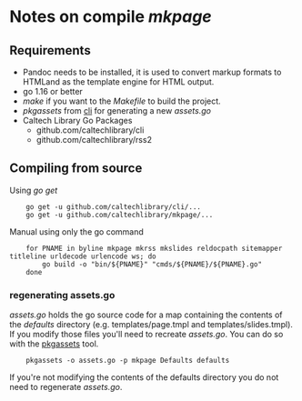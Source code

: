 
Notes on compile _mkpage_
=========================

Requirements
------------

+ Pandoc needs to be installed, it is used to convert markup formats to HTMLand as the template engine for HTML output.
+ go 1.16 or better
+ _make_ if you want to the _Makefile_ to build the project.
+ _pkgassets_ from [cli](https://github.com/caltechlibrary/cli) for generating a new _assets.go_
+ Caltech Library Go Packages
    + github.com/caltechlibrary/cli
    + github.com/caltechlibrary/rss2

Compiling from source
---------------------

Using _go get_

```shell
    go get -u github.com/caltechlibrary/cli/...
    go get -u github.com/caltechlibrary/mkpage/...
```

Manual using only the go command

```shell
    for PNAME in byline mkpage mkrss mkslides reldocpath sitemapper titleline urldecode urlencode ws; do
        go build -o "bin/${PNAME}" "cmds/${PNAME}/${PNAME}.go"
    done
```

### regenerating assets.go

_assets.go_ holds the go source code for a map containing the contents of the _defaults_ directory (e.g.
templates/page.tmpl and templates/slides.tmpl). If you modify those files you'll need to recreate
_assets.go_. You can do so with the [pkgassets](https://github.com/caltechlibrary/pkgassets) tool.

```shell
    pkgassets -o assets.go -p mkpage Defaults defaults
```

If you're not modifying the contents of the defaults directory you do not need to regenerate _assets.go_.

